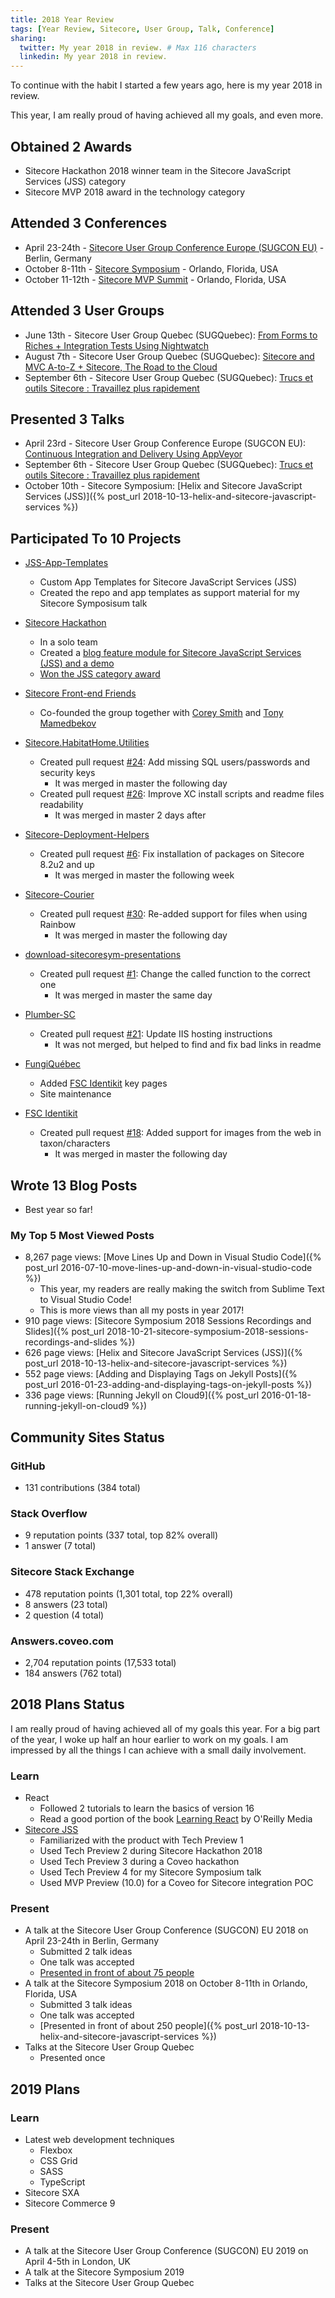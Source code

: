 ```yaml
---
title: 2018 Year Review
tags: [Year Review, Sitecore, User Group, Talk, Conference]
sharing:
  twitter: My year 2018 in review. # Max 116 characters
  linkedin: My year 2018 in review.
---
```


To continue with the habit I started a few years ago, here is my year 2018 in review.

This year, I am really proud of having achieved all my goals, and even more.

<!-- more -->

## Obtained 2 Awards

* Sitecore Hackathon 2018 winner team in the Sitecore JavaScript Services (JSS) category
* Sitecore MVP 2018 award in the technology category

## Attended 3 Conferences

* April 23-24th - [Sitecore User Group Conference Europe (SUGCON EU)](https://www.sugcon.eu/sugcon-europe-2018/) - Berlin, Germany
* October 8-11th - [Sitecore Symposium](https://symposium.sitecore.com/) - Orlando, Florida, USA
* October 11-12th - [Sitecore MVP Summit](https://mvp.sitecore.com/benefits) - Orlando, Florida, USA

## Attended 3 User Groups

* June 13th - Sitecore User Group Quebec (SUGQuebec): [From Forms to Riches + Integration Tests Using Nightwatch](https://www.meetup.com/Sitecore-User-Group-Quebec/events/251218924/)
* August 7th - Sitecore User Group Quebec (SUGQuebec): [Sitecore and MVC A-to-Z + Sitecore, The Road to the Cloud](https://www.meetup.com/Sitecore-User-Group-Quebec/events/251444534/)
* September 6th - Sitecore User Group Quebec (SUGQuebec): [Trucs et outils Sitecore : Travaillez plus rapidement](https://www.meetup.com/Sitecore-User-Group-Quebec/events/253988989/)

## Presented 3 Talks

* April 23rd - Sitecore User Group Conference Europe (SUGCON EU): [Continuous Integration and Delivery Using AppVeyor](https://www.youtube.com/watch?v=SdwOTRPFdFc)
* September 6th - Sitecore User Group Quebec (SUGQuebec): [Trucs et outils Sitecore : Travaillez plus rapidement](https://www.meetup.com/Sitecore-User-Group-Quebec/events/253988989/)
* October 10th - Sitecore Symposium: [Helix and Sitecore JavaScript Services (JSS)]({% post_url 2018-10-13-helix-and-sitecore-javascript-services %})

## Participated To 10 Projects

* [JSS-App-Templates](https://github.com/jflheureux/jss-app-templates)
  * Custom App Templates for Sitecore JavaScript Services (JSS)
  * Created the repo and app templates as support material for my Sitecore Symposisum talk

* [Sitecore Hackathon](http://www.sitecorehackathon.org/sitecore-hackathon-2018/)
  * In a solo team
  * Created a [blog feature module for Sitecore JavaScript Services (JSS) and a demo](https://github.com/Sitecore-Hackathon/2018-Powerful-Ways)
  * [Won the JSS category award](https://www.jflh.ca/2018-04-27-jean-francois-l-heureux-won-the-sitecore-hackaton-2018-jss-category)

* [Sitecore Front-end Friends](https://www.sff.community/)
  * Co-founded the group together with [Corey Smith](https://twitter.com/sitecorey) and [Tony Mamedbekov](https://twitter.com/tmamedbekov)

* [Sitecore.HabitatHome.Utilities](https://github.com/Sitecore/Sitecore.HabitatHome.Utilities)
  * Created pull request [#24](https://github.com/Sitecore/Sitecore.HabitatHome.Utilities/pull/24): Add missing SQL users/passwords and security keys
    * It was merged in master the following day
  * Created pull request [#26](https://github.com/Sitecore/Sitecore.HabitatHome.Utilities/pull/26): Improve XC install scripts and readme files readability
    * It was merged in master 2 days after

* [Sitecore-Deployment-Helpers](https://github.com/adoprog/Sitecore-Deployment-Helpers)
  * Created pull request [#6](https://github.com/adoprog/Sitecore-Deployment-Helpers/pull/6): Fix installation of packages on Sitecore 8.2u2 and up
    * It was merged in master the following week

* [Sitecore-Courier](https://github.com/adoprog/Sitecore-Courier)
  * Created pull request [#30](https://github.com/adoprog/Sitecore-Courier/pull/30): Re-added support for files when using Rainbow
    * It was merged in master the following day

* [download-sitecoresym-presentations](https://github.com/BasLijten/download-sitecoresym-presentations/)
  * Created pull request [#1](https://github.com/BasLijten/download-sitecoresym-presentations/pull/1): Change the called function to the correct one
    * It was merged in master the same day

* [Plumber-SC](https://github.com/plumber-sc/plumber-sc/)
  * Created pull request [#21](https://github.com/plumber-sc/plumber-sc/pull/21): Update IIS hosting instructions
    * It was not merged, but helped to find and fix bad links in readme

* [FungiQuébec](https://www.fungiquebec.ca)
  * Added [FSC Identikit](https://github.com/burkmarr/tombiovis) key pages
  * Site maintenance

* [FSC Identikit](https://github.com/burkmarr/tombiovis)
  * Created pull request [#18](https://github.com/burkmarr/tombiovis/pull/18): Added support for images from the web in taxon/characters
    * It was merged in master the following day

## Wrote 13 Blog Posts

* Best year so far!

### My Top 5 Most Viewed Posts

* 8,267 page views: [Move Lines Up and Down in Visual Studio Code]({% post_url 2016-07-10-move-lines-up-and-down-in-visual-studio-code %})
  * This year, my readers are really making the switch from Sublime Text to Visual Studio Code!
  * This is more views than all my posts in year 2017!
* 910 page views: [Sitecore Symposium 2018 Sessions Recordings and Slides]({% post_url 2018-10-21-sitecore-symposium-2018-sessions-recordings-and-slides %})
* 626 page views: [Helix and Sitecore JavaScript Services (JSS)]({% post_url 2018-10-13-helix-and-sitecore-javascript-services %})
* 552 page views: [Adding and Displaying Tags on Jekyll Posts]({% post_url 2016-01-23-adding-and-displaying-tags-on-jekyll-posts %})
* 336 page views: [Running Jekyll on Cloud9]({% post_url 2016-01-18-running-jekyll-on-cloud9 %})

## Community Sites Status

### GitHub

* 131 contributions (384 total)

### Stack Overflow

* 9 reputation points (337 total, top 82% overall)
* 1 answer (7 total)

### Sitecore Stack Exchange

* 478 reputation points (1,301 total, top 22% overall)
* 8 answers (23 total)
* 2 question (4 total)

### Answers.coveo.com

* 2,704 reputation points (17,533 total)
* 184 answers (762 total)

## 2018 Plans Status

I am really proud of having achieved all of my goals this year. For a big part of the year, I woke up half an hour earlier to work on my goals. I am impressed by all the things I can achieve with a small daily involvement.

### Learn

* React
  * Followed 2 tutorials to learn the basics of version 16
  * Read a good portion of the book [Learning React](http://shop.oreilly.com/product/0636920049579.do) by O'Reilly Media
* [Sitecore JSS](https://jss.sitecore.net/)
  * Familiarized with the product with Tech Preview 1
  * Used Tech Preview 2 during Sitecore Hackathon 2018
  * Used Tech Preview 3 during a Coveo hackathon
  * Used Tech Preview 4 for my Sitecore Symposium talk
  * Used MVP Preview (10.0) for a Coveo for Sitecore integration POC

### Present

* A talk at the Sitecore User Group Conference (SUGCON) EU 2018 on April 23-24th in Berlin, Germany
  * Submitted 2 talk ideas
  * One talk was accepted
  * [Presented in front of about 75 people](https://www.youtube.com/watch?v=SdwOTRPFdFc)
* A talk at the Sitecore Symposium 2018 on October 8-11th in Orlando, Florida, USA
  * Submitted 3 talk ideas
  * One talk was accepted
  * [Presented in front of about 250 people]({% post_url 2018-10-13-helix-and-sitecore-javascript-services %})
* Talks at the Sitecore User Group Quebec
  * Presented once

## 2019 Plans

### Learn

* Latest web development techniques
  * Flexbox
  * CSS Grid
  * SASS
  * TypeScript
* Sitecore SXA
* Sitecore Commerce 9

### Present

* A talk at the Sitecore User Group Conference (SUGCON) EU 2019 on April 4-5th in London, UK
* A talk at the Sitecore Symposium 2019
* Talks at the Sitecore User Group Quebec